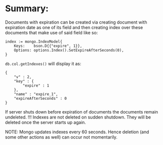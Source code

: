 # Summary:
Documents with expiration can be created via creating document with expiration date as one of its field
and then creating index over these documents that make use of said field like so:
```   
index := mongo.IndexModel{
    Keys:    bson.D{{"expire", 1}},
    Options: options.Index().SetExpireAfterSeconds(0),
}
```
`db.col.getIndexes()` will display it as: 
```
{
	"v" : 2,
	"key" : {
		"expire" : 1
	},
	"name" : "expire_1",
	"expireAfterSeconds" : 0
}
```

If server shuts down before expiration of documents the documents remain undeleted.
!!! Indexes are not deleted on sudden shutdown. 
They will be deleted once the server starts up again. 

NOTE: Mongo updates indexes every 60 seconds. Hence deletion (and some other actions as well)
can occur not momentarily. 
